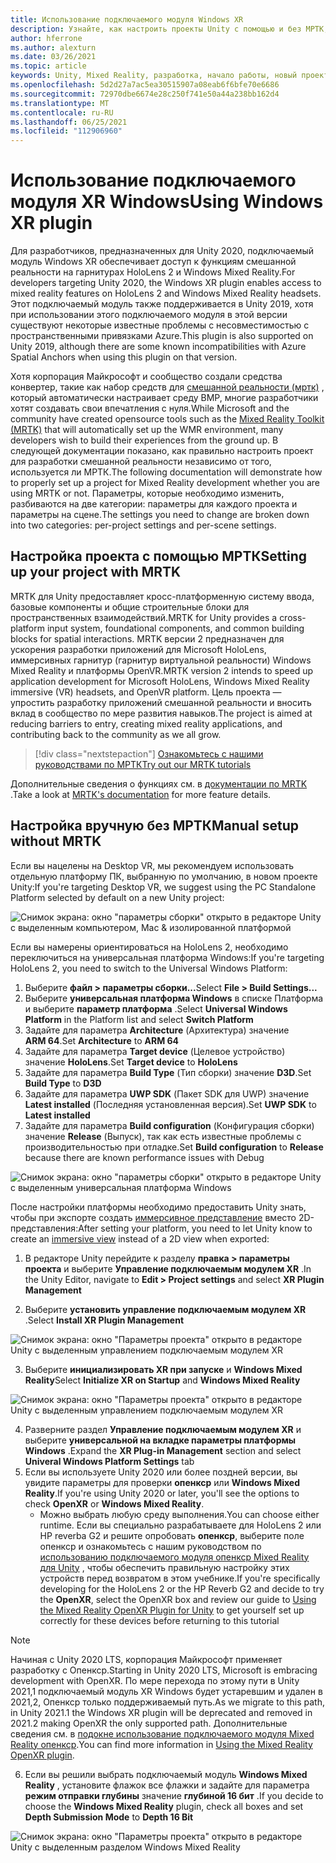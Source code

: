```yaml
---
title: Использование подключаемого модуля Windows XR
description: Узнайте, как настроить проекты Unity с помощью и без МРТК, используя поддержку Windows XR.
author: hferrone
ms.author: alexturn
ms.date: 03/26/2021
ms.topic: article
keywords: Unity, Mixed Reality, разработка, начало работы, новый проект, Windows Mixed Reality, UWP, XR, производительность, устаревший, мртк, Windows
ms.openlocfilehash: 5d2d27a7ac5ea30515907a08eab6f6bfe70e6686
ms.sourcegitcommit: 72970dbe6674e28c250f741e50a44a238bb162d4
ms.translationtype: MT
ms.contentlocale: ru-RU
ms.lasthandoff: 06/25/2021
ms.locfileid: "112906960"
---
```

# <a name="using-windows-xr-plugin"></a><span data-ttu-id="d6f0e-104">Использование подключаемого модуля XR Windows</span><span class="sxs-lookup"><span data-stu-id="d6f0e-104">Using Windows XR plugin</span></span>

<span data-ttu-id="d6f0e-105">Для разработчиков, предназначенных для Unity 2020, подключаемый модуль Windows XR обеспечивает доступ к функциям смешанной реальности на гарнитурах HoloLens 2 и Windows Mixed Reality.</span><span class="sxs-lookup"><span data-stu-id="d6f0e-105">For developers targeting Unity 2020, the Windows XR plugin enables access to mixed reality features on HoloLens 2 and Windows Mixed Reality headsets.</span></span>  <span data-ttu-id="d6f0e-106">Этот подключаемый модуль также поддерживается в Unity 2019, хотя при использовании этого подключаемого модуля в этой версии существуют некоторые известные проблемы с несовместимостью с пространственными привязками Azure.</span><span class="sxs-lookup"><span data-stu-id="d6f0e-106">This plugin is also supported on Unity 2019, although there are some known incompatibilities with Azure Spatial Anchors when using this plugin on that version.</span></span>

<span data-ttu-id="d6f0e-107">Хотя корпорация Майкрософт и сообщество создали средства конвертер, такие как набор средств для [смешанной реальности (мртк)](/windows/mixed-reality/mrtk-unity/configuration/usingupm) , который автоматически настраивает среду ВМР, многие разработчики хотят создавать свои впечатления с нуля.</span><span class="sxs-lookup"><span data-stu-id="d6f0e-107">While Microsoft and the community have created opensource tools such as the [Mixed Reality Toolkit (MRTK)](/windows/mixed-reality/mrtk-unity/configuration/usingupm) that will automatically set up the WMR environment, many developers wish to build their experiences from the ground up.</span></span>  <span data-ttu-id="d6f0e-108">В следующей документации показано, как правильно настроить проект для разработки смешанной реальности независимо от того, используется ли МРТК.</span><span class="sxs-lookup"><span data-stu-id="d6f0e-108">The following documentation will demonstrate how to properly set up a project for Mixed Reality development whether you are using MRTK or not.</span></span>  <span data-ttu-id="d6f0e-109">Параметры, которые необходимо изменить, разбиваются на две категории: параметры для каждого проекта и параметры на сцене.</span><span class="sxs-lookup"><span data-stu-id="d6f0e-109">The settings you need to change are broken down into two categories: per-project settings and per-scene settings.</span></span>

## <a name="setting-up-your-project-with-mrtk"></a><span data-ttu-id="d6f0e-110">Настройка проекта с помощью МРТК</span><span class="sxs-lookup"><span data-stu-id="d6f0e-110">Setting up your project with MRTK</span></span>

<span data-ttu-id="d6f0e-111">MRTK для Unity предоставляет кросс-платформенную систему ввода, базовые компоненты и общие строительные блоки для пространственных взаимодействий.</span><span class="sxs-lookup"><span data-stu-id="d6f0e-111">MRTK for Unity provides a cross-platform input system, foundational components, and common building blocks for spatial interactions.</span></span> <span data-ttu-id="d6f0e-112">MRTK версии 2 предназначен для ускорения разработки приложений для Microsoft HoloLens, иммерсивных гарнитур (гарнитур виртуальной реальности) Windows Mixed Reality и платформы OpenVR.</span><span class="sxs-lookup"><span data-stu-id="d6f0e-112">MRTK version 2 intends to speed up application development for Microsoft HoloLens, Windows Mixed Reality immersive (VR) headsets, and OpenVR platform.</span></span> <span data-ttu-id="d6f0e-113">Цель проекта — упростить разработку приложений смешанной реальности и вносить вклад в сообщество по мере развития навыков.</span><span class="sxs-lookup"><span data-stu-id="d6f0e-113">The project is aimed at reducing barriers to entry, creating mixed reality applications, and contributing back to the community as we all grow.</span></span>

> [!div class="nextstepaction"]
> [<span data-ttu-id="d6f0e-114">Ознакомьтесь с нашими руководствами по МРТК</span><span class="sxs-lookup"><span data-stu-id="d6f0e-114">Try out our MRTK tutorials</span></span>](./tutorials/mr-learning-base-02.md?tabs=winxr)

<span data-ttu-id="d6f0e-115">Дополнительные сведения о функциях см. в [документации по MRTK ](/windows/mixed-reality/mrtk-unity).</span><span class="sxs-lookup"><span data-stu-id="d6f0e-115">Take a look at [MRTK's documentation](/windows/mixed-reality/mrtk-unity) for more feature details.</span></span>

## <a name="manual-setup-without-mrtk"></a><span data-ttu-id="d6f0e-116">Настройка вручную без МРТК</span><span class="sxs-lookup"><span data-stu-id="d6f0e-116">Manual setup without MRTK</span></span>

<span data-ttu-id="d6f0e-117">Если вы нацелены на Desktop VR, мы рекомендуем использовать отдельную платформу ПК, выбранную по умолчанию, в новом проекте Unity:</span><span class="sxs-lookup"><span data-stu-id="d6f0e-117">If you're targeting Desktop VR, we suggest using the PC Standalone Platform selected by default on a new Unity project:</span></span>

![Снимок экрана: окно "параметры сборки" открыто в редакторе Unity с выделенным компьютером, Mac & изолированной платформой](images/wmr-config-img-3.png)

<span data-ttu-id="d6f0e-119">Если вы намерены ориентироваться на HoloLens 2, необходимо переключиться на универсальная платформа Windows:</span><span class="sxs-lookup"><span data-stu-id="d6f0e-119">If you're targeting HoloLens 2, you need to switch to the Universal Windows Platform:</span></span>

1.  <span data-ttu-id="d6f0e-120">Выберите **файл > параметры сборки...**</span><span class="sxs-lookup"><span data-stu-id="d6f0e-120">Select **File > Build Settings...**</span></span>
2.  <span data-ttu-id="d6f0e-121">Выберите **универсальная платформа Windows** в списке Платформа и выберите **параметр платформа** .</span><span class="sxs-lookup"><span data-stu-id="d6f0e-121">Select **Universal Windows Platform** in the Platform list and select **Switch Platform**</span></span>
3.  <span data-ttu-id="d6f0e-122">Задайте для параметра **Architecture** (Архитектура) значение **ARM 64**.</span><span class="sxs-lookup"><span data-stu-id="d6f0e-122">Set **Architecture** to **ARM 64**</span></span>
4.  <span data-ttu-id="d6f0e-123">Задайте для параметра **Target device** (Целевое устройство) значение **HoloLens**.</span><span class="sxs-lookup"><span data-stu-id="d6f0e-123">Set **Target device** to **HoloLens**</span></span>
5.  <span data-ttu-id="d6f0e-124">Задайте для параметра **Build Type** (Тип сборки) значение **D3D**.</span><span class="sxs-lookup"><span data-stu-id="d6f0e-124">Set **Build Type** to **D3D**</span></span>
6.  <span data-ttu-id="d6f0e-125">Задайте для параметра **UWP SDK** (Пакет SDK для UWP) значение **Latest installed** (Последняя установленная версия).</span><span class="sxs-lookup"><span data-stu-id="d6f0e-125">Set **UWP SDK** to **Latest installed**</span></span>
7.  <span data-ttu-id="d6f0e-126">Задайте для параметра **Build configuration** (Конфигурация сборки) значение **Release** (Выпуск), так как есть известные проблемы с производительностью при отладке.</span><span class="sxs-lookup"><span data-stu-id="d6f0e-126">Set **Build configuration** to **Release** because there are known performance issues with Debug</span></span>

![Снимок экрана: окно "параметры сборки" открыто в редакторе Unity с выделенным универсальная платформа Windows](images/wmr-config-img-4.png)

<span data-ttu-id="d6f0e-128">После настройки платформы необходимо предоставить Unity знать, чтобы при экспорте создать [иммерсивное представление](../../design/app-views.md) вместо 2D-представления:</span><span class="sxs-lookup"><span data-stu-id="d6f0e-128">After setting your platform, you need to let Unity know to create an [immersive view](../../design/app-views.md) instead of a 2D view when exported:</span></span>

1. <span data-ttu-id="d6f0e-129">В редакторе Unity перейдите к разделу **правка > параметры проекта** и выберите **Управление подключаемым модулем XR** .</span><span class="sxs-lookup"><span data-stu-id="d6f0e-129">In the Unity Editor, navigate to **Edit > Project settings** and select **XR Plugin Management**</span></span>

2. <span data-ttu-id="d6f0e-130">Выберите **установить управление подключаемым модулем XR** .</span><span class="sxs-lookup"><span data-stu-id="d6f0e-130">Select **Install XR Plugin Management**</span></span>

![Снимок экрана: окно "Параметры проекта" открыто в редакторе Unity с выделенным управлением подключаемым модулем XR](images/wmr-config-img-5.png)

3. <span data-ttu-id="d6f0e-132">Выберите **инициализировать XR при запуске** и **Windows Mixed Reality**</span><span class="sxs-lookup"><span data-stu-id="d6f0e-132">Select **Initialize XR on Startup** and **Windows Mixed Reality**</span></span>

![Снимок экрана: окно "Параметры проекта" открыто в редакторе Unity с выделенным управлением подключаемым модулем XR](images/wmr-config-img-7.png)

4. <span data-ttu-id="d6f0e-134">Разверните раздел **Управление подключаемым модулем XR** и выберите **универсальной на вкладке параметры платформы Windows** .</span><span class="sxs-lookup"><span data-stu-id="d6f0e-134">Expand the **XR Plug-in Management** section and select **Univeral Windows Platform Settings** tab</span></span>
5. <span data-ttu-id="d6f0e-135">Если вы используете Unity 2020 или более поздней версии, вы увидите параметры для проверки **опенкср** или **Windows Mixed Reality**.</span><span class="sxs-lookup"><span data-stu-id="d6f0e-135">If you're using Unity 2020 or later, you'll see the options to check **OpenXR** or **Windows Mixed Reality**.</span></span> 
    * <span data-ttu-id="d6f0e-136">Можно выбрать любую среду выполнения.</span><span class="sxs-lookup"><span data-stu-id="d6f0e-136">You can choose either runtime.</span></span>  <span data-ttu-id="d6f0e-137">Если вы специально разрабатываете для HoloLens 2 или HP reverbа G2 и решите опробовать **опенкср**, выберите поле опенкср и ознакомьтесь с нашим руководством по [использованию подключаемого модуля опенкср Mixed Reality для Unity](./xr-project-setup.md) , чтобы обеспечить правильную настройку этих устройств перед возвратом в этом учебнике.</span><span class="sxs-lookup"><span data-stu-id="d6f0e-137">If you're specifically developing for the HoloLens 2 or the HP Reverb G2 and decide to try the **OpenXR**, select the OpenXR box and review our guide to [Using the Mixed Reality OpenXR Plugin for Unity](./xr-project-setup.md) to get yourself set up correctly for these devices before returning to this tutorial</span></span>

> [!NOTE]
> <span data-ttu-id="d6f0e-138">Начиная с Unity 2020 LTS, корпорация Майкрософт применяет разработку с Опенкср.</span><span class="sxs-lookup"><span data-stu-id="d6f0e-138">Starting in Unity 2020 LTS, Microsoft is embracing development with OpenXR.</span></span>  <span data-ttu-id="d6f0e-139">По мере перехода по этому пути в Unity 2021,1 подключаемый модуль XR Windows будет устаревшим и удален в 2021,2, Опенкср только поддерживаемый путь.</span><span class="sxs-lookup"><span data-stu-id="d6f0e-139">As we migrate to this path, in Unity 2021.1 the Windows XR plugin will be deprecated and removed in 2021.2 making OpenXR the only supported path.</span></span> <span data-ttu-id="d6f0e-140">Дополнительные сведения см. в [подокне использование подключаемого модуля Mixed Reality опенкср](./xr-project-setup.md).</span><span class="sxs-lookup"><span data-stu-id="d6f0e-140">You can find more information in [Using the Mixed Reality OpenXR plugin](./xr-project-setup.md).</span></span>

6. <span data-ttu-id="d6f0e-141">Если вы решили выбрать подключаемый модуль **Windows Mixed Reality** , установите флажок все флажки и задайте для параметра **режим отправки глубины** значение **глубиной 16 бит** .</span><span class="sxs-lookup"><span data-stu-id="d6f0e-141">If you decide to choose the **Windows Mixed Reality** plugin, check all boxes and set **Depth Submission Mode** to **Depth 16 Bit**</span></span>

![Снимок экрана: окно "Параметры проекта" открыто в редакторе Unity с выделенным разделом Windows Mixed Reality](images/wmr-config-img-8.png)